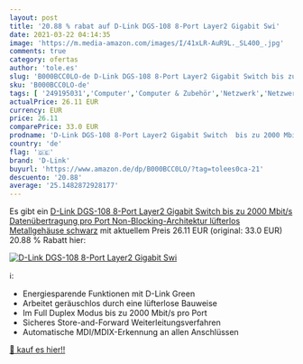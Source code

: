 ```yaml
---
layout: post
title: '20.88 % rabat auf D-Link DGS-108 8-Port Layer2 Gigabit Swi'
date: 2021-03-22 04:14:35
image: 'https://m.media-amazon.com/images/I/41xLR-AuR9L._SL400_.jpg'
comments: true
category: ofertas
author: 'tole.es'
slug: 'B000BCC0LO-de D-Link DGS-108 8-Port Layer2 Gigabit Switch bis zu 2000...'
sku: 'B000BCC0LO-de'
tags: [ '249195031','Computer','Computer & Zubehör','Netzwerk','Netzwerk-Switches','Netzwerkgeräte','Produkte','d-link', ]
actualPrice: 26.11 EUR
currency: EUR
price: 26.11
comparePrice: 33.0 EUR
prodname: 'D-Link DGS-108 8-Port Layer2 Gigabit Switch  bis zu 2000 Mbit/s Datenübertragung pro Port  Non-Blocking-Architektur  lüfterlos  Metallgehäuse  schwarz'
country: 'de'
flag: '🇩🇪'
brand: 'D-Link'
buyurl: 'https://www.amazon.de/dp/B000BCC0LO/?tag=tolees0ca-21'
descuento: '20.88'
average: '25.1482872928177'
---
```


Es gibt ein [D-Link DGS-108 8-Port Layer2 Gigabit Switch  bis zu 2000 Mbit/s Datenübertragung pro Port  Non-Blocking-Architektur  lüfterlos  Metallgehäuse  schwarz](https://www.amazon.de/dp/B000BCC0LO/?tag=tolees0ca-21) mit aktuellem Preis 26.11 EUR (original: 33.0 EUR) 20.88 % Rabatt hier:

[![D-Link DGS-108 8-Port Layer2 Gigabit Swi](https://m.media-amazon.com/images/I/41xLR-AuR9L._SL400_.jpg)](https://www.amazon.de/dp/B000BCC0LO/?tag=tolees0ca-21)

ℹ️:

- Energiesparende Funktionen mit D-Link Green
- Arbeitet geräuschlos durch eine lüfterlose Bauweise
- Im Full Duplex Modus bis zu 2000 Mbit/s pro Port
- Sicheres Store-and-Forward Weiterleitungsverfahren
- Automatische MDI/MDIX-Erkennung an allen Anschlüssen

[🛒 kauf es hier!!](https://www.amazon.de/dp/B000BCC0LO/?tag=tolees0ca-21)
